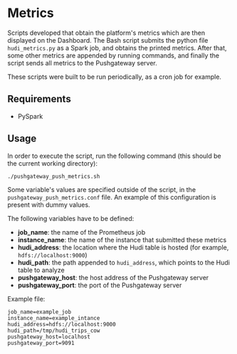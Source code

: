 # Metrics

Scripts developed that obtain the platform's metrics which are then displayed on the Dashboard.
The Bash script submits the python file `hudi_metrics.py` as a Spark job, and obtains the printed metrics.
After that, some other metrics are appended by running commands, and finally the script sends all metrics to the Pushgateway server.

These scripts were built to be run periodically, as a cron job for example.

## Requirements

- PySpark

## Usage

In order to execute the script, run the following command (this should be the current working directory):
```bash
./pushgateway_push_metrics.sh
```

Some variable's values are specified outside of the script, in the `pushgateway_push_metrics.conf` file. An example of this configuration is present with dummy values.

The following variables have to be defined:
- **job_name**: the name of the Prometheus job
- **instance_name**: the name of the instance that submitted these metrics
- **hudi_address**: the location where the Hudi table is hosted (for example, `hdfs://localhost:9000`)
- **hudi_path**: the path appended to `hudi_address`, which points to the Hudi table to analyze
- **pushgateway_host**: the host address of the Pushgateway server
- **pushgateway_port**: the port of the Pushgateway server

Example file:
```
job_name=example_job
instance_name=example_intance
hudi_address=hdfs://localhost:9000
hudi_path=/tmp/hudi_trips_cow
pushgateway_host=localhost
pushgateway_port=9091
```
